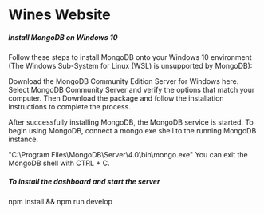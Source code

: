 # Wines Website

##### Install MongoDB on Windows 10

Follow these steps to install MongoDB onto your Windows 10 environment (The Windows Sub-System for Linux (WSL) is unsupported by MongoDB):

Download the MongoDB Community Edition Server for Windows here. Select MongoDB Community Server and verify the options that match your computer. Then Download the package and follow the installation instructions to complete the process.

After successfully installing MongoDB, the MongoDB service is started. To begin using MongoDB, connect a mongo.exe shell to the running MongoDB instance.

"C:\Program Files\MongoDB\Server\4.0\bin\mongo.exe"
You can exit the MongoDB shell with CTRL + C.

##### To install the dashboard and start the server

npm install && npm run develop


